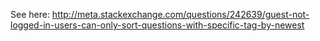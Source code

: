 See here: http://meta.stackexchange.com/questions/242639/guest-not-logged-in-users-can-only-sort-questions-with-specific-tag-by-newest
